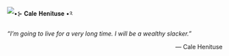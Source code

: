 ![•⊱ 𝐂𝐚𝐥𝐞 𝐇𝐞𝐧𝐢𝐭𝐮𝐬𝐞 •༢](https://github.com/user-attachments/assets/197863d8-06b9-445f-b87d-2e83321b61d4)

<em>“I’m going to live for a very long time. I will be a wealthy slacker.”</em>
<p align="right">— Cale Henituse</p>

<!--
**DevotedToCale/DevotedToCale** is a ✨ _special_ ✨ repository because its `README.md` (this file) appears on your GitHub profile.

Here are some ideas to get you started:

- 🔭 I’m currently working on ...
- 🌱 I’m currently learning ...
- 👯 I’m looking to collaborate on ...
- 🤔 I’m looking for help with ...
- 💬 Ask me about ...
- 📫 How to reach me: ...
- 😄 Pronouns: ...
- ⚡ Fun fact: ...
-->
